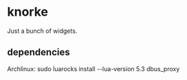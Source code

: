 # knorke
Just a bunch of widgets.

## dependencies

Archlinux:
sudo luarocks install --lua-version 5.3 dbus_proxy
